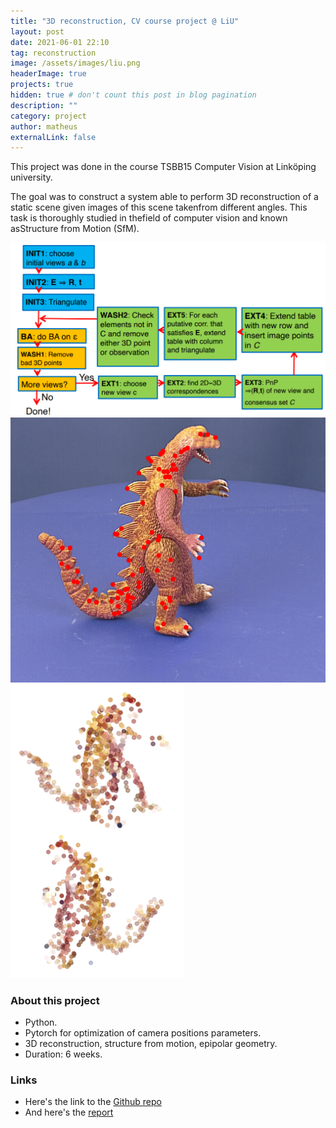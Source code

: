 ```yaml
---
title: "3D reconstruction, CV course project @ LiU"
layout: post
date: 2021-06-01 22:10
tag: reconstruction
image: /assets/images/liu.png
headerImage: true
projects: true
hidden: true # don't count this post in blog pagination
description: ""
category: project
author: matheus
externalLink: false
---
```


This project was done in the course TSBB15 Computer Vision at Linköping university.

The goal was to construct a system able to perform 3D reconstruction of a static scene given images of this scene takenfrom different angles. This task is thoroughly studied in thefield of computer vision and known asStructure from Motion (SfM).

<img class="image" src="/assets/images/pipeline.png" alt="Alt Text">
<img class="image" src="/assets/images/dino2.png" alt="Alt Text">
<img class="image" src="/assets/images/3d_point_cloud3.png" alt="Alt Text">

### About this project
* Python.
* Pytorch for optimization of camera positions parameters.
* 3D reconstruction, structure from motion, epipolar geometry.
* Duration: 6 weeks.

### Links
* Here's the link to the [Github repo](https://github.com/matheus-bernat/3d-reconstruction)
* And here's the [report](/assets/reports/TSBB15_proj2.pdf)
